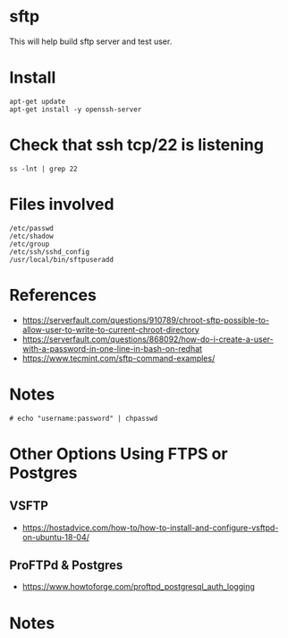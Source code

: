 # sftp

This will help build sftp server and test user.

# Install
```
apt-get update
apt-get install -y openssh-server
```

# Check that ssh tcp/22 is listening  
```
ss -lnt | grep 22
```

# Files involved

```
/etc/passwd
/etc/shadow
/etc/group
/etc/ssh/sshd_config
/usr/local/bin/sftpuseradd
```

# References 
- https://serverfault.com/questions/910789/chroot-sftp-possible-to-allow-user-to-write-to-current-chroot-directory
- https://serverfault.com/questions/868092/how-do-i-create-a-user-with-a-password-in-one-line-in-bash-on-redhat
- https://www.tecmint.com/sftp-command-examples/

# Notes
```
# echo "username:password" | chpasswd
````

# Other Options Using FTPS or Postgres

## VSFTP  

- https://hostadvice.com/how-to/how-to-install-and-configure-vsftpd-on-ubuntu-18-04/

## ProFTPd & Postgres  

- https://www.howtoforge.com/proftpd_postgresql_auth_logging

# Notes

